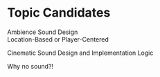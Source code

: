 # Topic Candidates

Ambience Sound Design\
Location-Based or Player-Centered

Cinematic Sound Design and Implementation Logic

Why no sound?!